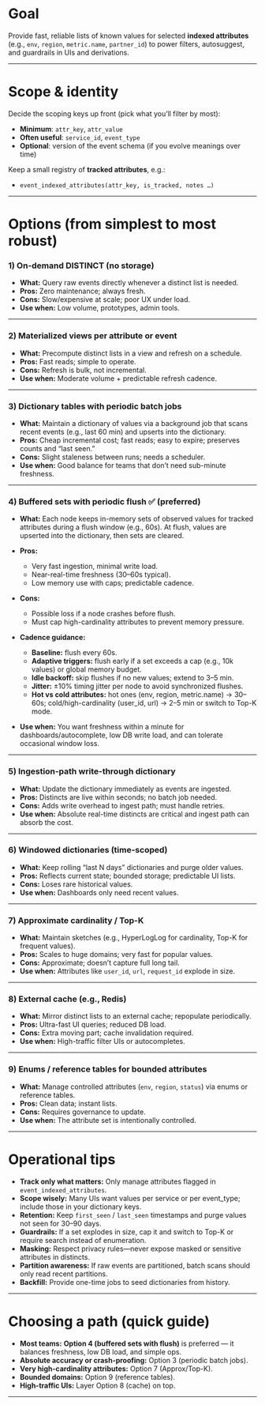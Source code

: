 # Goal

Provide fast, reliable lists of known values for selected **indexed attributes** (e.g., `env`, `region`, `metric.name`, `partner_id`) to power filters, autosuggest, and guardrails in UIs and derivations.

---

# Scope & identity

Decide the scoping keys up front (pick what you’ll filter by most):

* **Minimum**: `attr_key`, `attr_value`
* **Often useful**: `service_id`, `event_type`
* **Optional**: version of the event schema (if you evolve meanings over time)

Keep a small registry of **tracked attributes**, e.g.:

* `event_indexed_attributes(attr_key, is_tracked, notes …)`

---

# Options (from simplest to most robust)

### 1) On-demand DISTINCT (no storage)

* **What:** Query raw events directly whenever a distinct list is needed.
* **Pros:** Zero maintenance; always fresh.
* **Cons:** Slow/expensive at scale; poor UX under load.
* **Use when:** Low volume, prototypes, admin tools.

---

### 2) Materialized views per attribute or event

* **What:** Precompute distinct lists in a view and refresh on a schedule.
* **Pros:** Fast reads; simple to operate.
* **Cons:** Refresh is bulk, not incremental.
* **Use when:** Moderate volume + predictable refresh cadence.

---

### 3) Dictionary tables with periodic batch jobs

* **What:** Maintain a dictionary of values via a background job that scans recent events (e.g., last 60 min) and upserts into the dictionary.
* **Pros:** Cheap incremental cost; fast reads; easy to expire; preserves counts and “last seen.”
* **Cons:** Slight staleness between runs; needs a scheduler.
* **Use when:** Good balance for teams that don’t need sub-minute freshness.

---

### 4) Buffered sets with periodic flush ✅ (preferred)

* **What:** Each node keeps in-memory sets of observed values for tracked attributes during a flush window (e.g., 60s). At flush, values are upserted into the dictionary, then sets are cleared.
* **Pros:**

    * Very fast ingestion, minimal write load.
    * Near-real-time freshness (30–60s typical).
    * Low memory use with caps; predictable cadence.
* **Cons:**

    * Possible loss if a node crashes before flush.
    * Must cap high-cardinality attributes to prevent memory pressure.
* **Cadence guidance:**

    * **Baseline:** flush every 60s.
    * **Adaptive triggers:** flush early if a set exceeds a cap (e.g., 10k values) or global memory budget.
    * **Idle backoff:** skip flushes if no new values; extend to 3–5 min.
    * **Jitter:** ±10% timing jitter per node to avoid synchronized flushes.
    * **Hot vs cold attributes:** hot ones (env, region, metric.name) → 30–60s; cold/high-cardinality (user\_id, url) → 2–5 min or switch to Top-K mode.
* **Use when:** You want freshness within a minute for dashboards/autocomplete, low DB write load, and can tolerate occasional window loss.

---

### 5) Ingestion-path write-through dictionary

* **What:** Update the dictionary immediately as events are ingested.
* **Pros:** Distincts are live within seconds; no batch job needed.
* **Cons:** Adds write overhead to ingest path; must handle retries.
* **Use when:** Absolute real-time distincts are critical and ingest path can absorb the cost.

---

### 6) Windowed dictionaries (time-scoped)

* **What:** Keep rolling “last N days” dictionaries and purge older values.
* **Pros:** Reflects current state; bounded storage; predictable UI lists.
* **Cons:** Loses rare historical values.
* **Use when:** Dashboards only need recent values.

---

### 7) Approximate cardinality / Top-K

* **What:** Maintain sketches (e.g., HyperLogLog for cardinality, Top-K for frequent values).
* **Pros:** Scales to huge domains; very fast for popular values.
* **Cons:** Approximate; doesn’t capture full long tail.
* **Use when:** Attributes like `user_id`, `url`, `request_id` explode in size.

---

### 8) External cache (e.g., Redis)

* **What:** Mirror distinct lists to an external cache; repopulate periodically.
* **Pros:** Ultra-fast UI queries; reduced DB load.
* **Cons:** Extra moving part; cache invalidation required.
* **Use when:** High-traffic filter UIs or autocompletes.

---

### 9) Enums / reference tables for bounded attributes

* **What:** Manage controlled attributes (`env`, `region`, `status`) via enums or reference tables.
* **Pros:** Clean data; instant lists.
* **Cons:** Requires governance to update.
* **Use when:** The attribute set is intentionally controlled.

---

# Operational tips

* **Track only what matters:** Only manage attributes flagged in `event_indexed_attributes`.
* **Scope wisely:** Many UIs want values per service or per event\_type; include those in your dictionary keys.
* **Retention:** Keep `first_seen` / `last_seen` timestamps and purge values not seen for 30–90 days.
* **Guardrails:** If a set explodes in size, cap it and switch to Top-K or require search instead of enumeration.
* **Masking:** Respect privacy rules—never expose masked or sensitive attributes in distincts.
* **Partition awareness:** If raw events are partitioned, batch scans should only read recent partitions.
* **Backfill:** Provide one-time jobs to seed dictionaries from history.

---

# Choosing a path (quick guide)

* **Most teams:** **Option 4 (buffered sets with flush)** is preferred — it balances freshness, low DB load, and simple ops.
* **Absolute accuracy or crash-proofing:** Option 3 (periodic batch jobs).
* **Very high-cardinality attributes:** Option 7 (Approx/Top-K).
* **Bounded domains:** Option 9 (reference tables).
* **High-traffic UIs:** Layer Option 8 (cache) on top.

---
